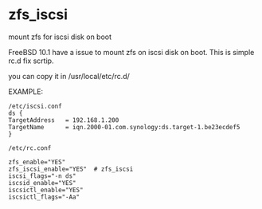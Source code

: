 zfs_iscsi
=========

mount zfs for iscsi disk on boot 

FreeBSD 10.1 have a issue to mount zfs on iscsi disk  on boot. 
This is simple rc.d fix scrtip.

you can copy it in /usr/local/etc/rc.d/

EXAMPLE:
	
	/etc/iscsi.conf 
	ds {
	TargetAddress   = 192.168.1.200
	TargetName      = iqn.2000-01.com.synology:ds.target-1.be23ecdef5
	}
	
	/etc/rc.conf
	
	zfs_enable="YES"
	zfs_iscsi_enable="YES"  # zfs_iscsi 
	iscsi_flags="-n ds"
	iscsid_enable="YES"
	iscsictl_enable="YES"
	iscsictl_flags="-Aa"

